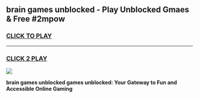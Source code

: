 
## brain games unblocked - Play Unblocked Gmaes & Free #2mpow
<h3>
<a href="https://news.freeplayer.one?title=brain_games_unblocked&ref=03M">CLICK TO PLAY</a></h3>
<hr>

<h3>
<a href="https://news.freeplayer.one?title=brain_games_unblocked&ref=03M">CLICK 2 PLAY</a>
  
</h3>

<a href="https://news.freeplayer.one?title=brain_games_unblocked&ref=03M"><img src="https://clearcache.store/games.png"></a>


**brain games unblocked games unblocked: Your Gateway to Fun and Accessible Online Gaming**
